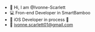 
- 👋 Hi, I am @Ivonne-Scarlett
- 💻 Fron-end Developer in SmartBamboo
- 📱 iOS Developer in process 🪫
- 📧 ivonne.scarlett01@gmail.com

